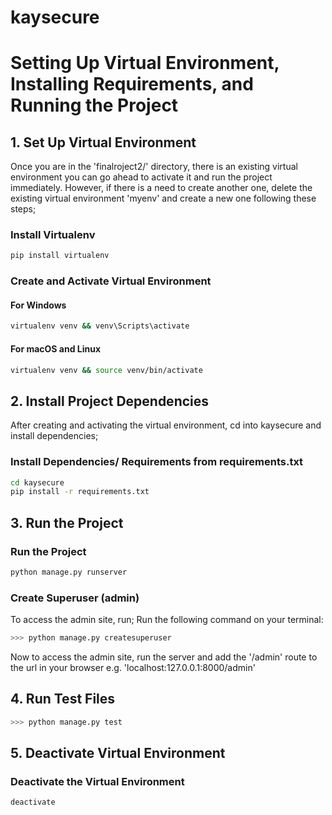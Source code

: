 # kaysecure

# Setting Up Virtual Environment, Installing Requirements, and Running the Project

## 1. Set Up Virtual Environment
Once you are in the 'finalroject2/' directory, there is an existing virtual environment you can go ahead to activate it and run the project immediately. However, if there is a need to create another one, delete the existing virtual environment 'myenv' and create a new one following these steps;

### Install Virtualenv 
```bash
pip install virtualenv
```

### Create and Activate Virtual Environment
#### For Windows
```bash
virtualenv venv && venv\Scripts\activate
```
#### For macOS and Linux
```bash
virtualenv venv && source venv/bin/activate
```

## 2. Install Project Dependencies
After creating and activating the virtual environment, cd into kaysecure and install dependencies;

### Install Dependencies/ Requirements from requirements.txt
```bash
cd kaysecure
pip install -r requirements.txt
```

## 3. Run the Project

### Run the Project
```bash
python manage.py runserver
```
### Create Superuser (admin)
To access the admin site, run;
Run the following command on your terminal:
```bash
>>> python manage.py createsuperuser
``` 
Now to access the admin site, run the server and add the '/admin' route to the url in your browser e.g. 'localhost:127.0.0.1:8000/admin'

## 4. Run Test Files
```bash
>>> python manage.py test
``` 

## 5. Deactivate Virtual Environment

### Deactivate the Virtual Environment
```bash
deactivate
```

